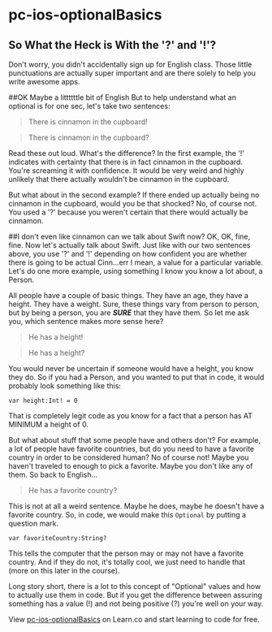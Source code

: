 # pc-ios-optionalBasics
## So What the Heck is With the '?' and '!'?
Don't worry, you didn't accidentally sign up for English class. Those little punctuations are actually super important and are there solely to help you write awesome apps.

##OK Maybe a littttttle bit of English
But to help understand what an optional is for one sec, let's take two sentences:
> There is cinnamon in the cupboard!

> There is cinnamon in the cupboard?

Read these out loud. What's the difference? In the first example, the '!' indicates with certainty that there is in fact cinnamon in the cupboard. You're screaming it with confidence. It would be very weird and highly unlikely that there actually wouldn't be cinnamon in the cupboard.

But what about in the second example? If there ended up actually being no cinnamon in the cupboard, would you be that shocked? No, of course not. You used a '?' because you weren't certain that there would actually be cinnamon.

##I don't even like cinnamon can we talk about Swift now?
OK, OK, fine, fine. Now let's actually talk about Swift. Just like with our two sentences above, you use '?' and '!' depending on how confident you are whether there is going to be actual Cinn...err I mean, a value for a particular variable. Let's do one more example, using something I know you know a lot about, a Person.

All people have a couple of basic things. They have an age, they have a height. They have a weight. Sure, these things vary from person to person, but by being a person, you are ***SURE*** that they have them. So let me ask you, which sentence makes more sense here?
> He has a height!

> He has a height?

You would never be uncertain if someone would have a height, you know they do. So if you had a Person, and you wanted to put that in code, it would probably look something like this:

`var height:Int! = 0`

That is completely legit code as you know for a fact that a person has AT MINIMUM a height of 0.

But what about stuff that some people have and others don't? For example, a lot of people have favorite countries, but do you need to have a favorite country in order to be considered human? No of course not! Maybe you haven't traveled to enough to pick a favorite. Maybe you don't like any of them. So back to English...
> He has a favorite country?

This is not at all a weird sentence. Maybe he does, maybe he doesn't have a favorite country. So, in code, we would make this `Optional` by putting a question mark.

`var favoriteCountry:String?`

This tells the computer that the person may or may not have a favorite country. And if they do not, it's totally cool, we just need to handle that (more on this later in the course).

Long story short, there is a lot to this concept of "Optional" values and how to actually use them in code. But if you get the difference between assuring something has a value (!) and not being positive (?) you're well on your way.

<p data-visibility='hidden'>View <a href='https://learn.co/lessons/pc-ios-optionalBasics' title='pc-ios-optionalBasics'>pc-ios-optionalBasics</a> on Learn.co and start learning to code for free.</p>
